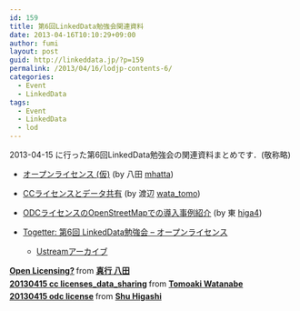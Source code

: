 ```yaml
---
id: 159
title: 第6回LinkedData勉強会関連資料
date: 2013-04-16T10:10:29+09:00
author: fumi
layout: post
guid: http://linkeddata.jp/?p=159
permalink: /2013/04/16/lodjp-contents-6/
categories:
  - Event
  - LinkedData
tags:
  - Event
  - LinkedData
  - lod
---
```

<!-- Facebook Like Button v1.9.6 BEGIN [http://blog.bottomlessinc.com] -->

<!-- Facebook Like Button END -->

<div class="twitterbutton" style="float: left; padding-right: 5px;">
  <a href="http://twitter.com/share" class="twitter-share-button" data-count="horizontal" data-text="第6回LinkedData勉強会関連資料" data-via="" data-url="https://linkeddata.jp/2013/04/16/lodjp-contents-6/" data-lang="en" data-related="DolcePixel:We make beautiful and sweet WordPress Themes"></a>
</div>

2013-04-15 に行った第6回LinkedData勉強会の関連資料まとめです．(敬称略)

  * [オープンライセンス (仮)](#open-license) (by 八田 [mhatta](http://twitter.com/mhatta))
  * [CCライセンスとデータ共有](#cc) (by 渡辺 [wata_tomo](http://twitter.com/wata_tomo))
  * [ODCライセンスのOpenStreetMapでの導入事例紹介](#odc) (by 東 [higa4](http://twitter.com/higa4))
  * [Togetter: 第6回 LinkedData勉強会 &#8211; オープンライセンス]() 
      * [Ustreamアーカイブ](http://www.ustream.tv/recorded/31502709)</ul> 
    
    
    <div style="margin-bottom:5px">
      <strong> <a href="//www.slideshare.net/masayukihatta/mhatta-lod20130415" title="Open Licensing?" target="_blank">Open Licensing?</a> </strong> from <strong><a href="//www.slideshare.net/masayukihatta" target="_blank">真行 八田</a></strong>
    </div>
    
    
    
    <div style="margin-bottom:5px">
      <strong> <a href="//www.slideshare.net/TomoakiWatanabe/20130415-cc-licensesdatasharing" title="20130415 cc licenses_data_sharing" target="_blank">20130415 cc licenses_data_sharing</a> </strong> from <strong><a href="//www.slideshare.net/TomoakiWatanabe" target="_blank">Tomoaki Watanabe</a></strong>
    </div>
    
    
    
    <div style="margin-bottom:5px">
      <strong> <a href="//www.slideshare.net/higa4/20130415-odc-license" title="20130415 odc license" target="_blank">20130415 odc license</a> </strong> from <strong><a href="//www.slideshare.net/higa4" target="_blank">Shu Higashi</a></strong>
    </div>